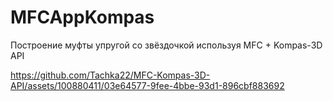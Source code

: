 # MFCAppKompas

Построение муфты упругой со звёздочкой используя MFC + Kompas-3D API




https://github.com/Tachka22/MFC-Kompas-3D-API/assets/100880411/03e64577-9fee-4bbe-93d1-896cbf883692

